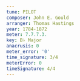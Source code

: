 ```yaml
---
tune: PILOT
composer: John E. Gould
arranger: Thomas Hastings
year: 1784-1872
meter: 7.7.7.3.
key: B♭ Major
anacrusis: 0
meter_error: '0'
time_signature: 3/4
meterError: 0
timeSignature: 4/4
---
```

